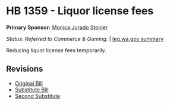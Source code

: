 # HB 1359 - Liquor license fees
**Primary Sponsor:** [Monica Jurado Stonier](/person/leg/monica.stonier.md)

*Status: Referred to Commerce & Gaming.* | [leg.wa.gov summary](https://app.leg.wa.gov/billsummary?BillNumber=1359&Year=2021)

Reducing liquor license fees temporarily.

## Revisions
* [Original Bill](1/)
* [Substitute Bill](S/)
* [Second Substitute](S2/)